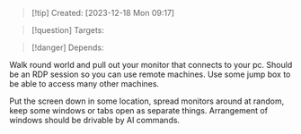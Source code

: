 
>[!tip] Created: [2023-12-18 Mon 09:17]

>[!question] Targets: 

>[!danger] Depends: 

Walk round world and pull out your monitor that connects to your pc.  Should be an RDP session so you can use remote machines.  Use some jump box to be able to access many other machines.  

Put the screen down in some location, spread monitors around at random, keep some windows or tabs open as separate things.  Arrangement of windows should be drivable by AI commands.